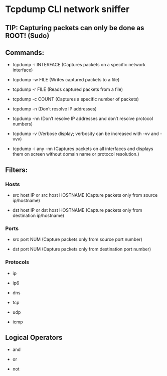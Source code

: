 # Tcpdump CLI network sniffer

## TIP: Capturing packets can only be done as ROOT! (Sudo)

## Commands:

 - tcpdump -i INTERFACE (Captures packets on a specific network interface)

 - tcpdump -w FILE (Writes captured packets to a file)

 - tcpdump -r FILE	(Reads captured packets from a file)

 - tcpdump -c COUNT	(Captures a specific number of packets)

 - tcpdump -n	(Don’t resolve IP addresses)

 - tcpdump -nn	(Don’t resolve IP addresses and don’t resolve protocol numbers)

 - tcpdump -v	(Verbose display; verbosity can be increased with -vv and -vvv)

 - tcpdump -i any -nn (Captures packets on all interfaces and displays them on screen without domain name or protocol resolution.)

## Filters:

### Hosts

 - src host IP or src host HOSTNAME (Capture packets only from source ip/hostname)

 - dst host IP or dst host HOSTNAME (Capture packets only from destination ip/hostname)

### Ports

 - src port NUM (Capture packets only from source port number)

 - dst port NUM (Capture packets only from destination port number)

### Protocols

 - ip

 - ip6

 - dns

 - tcp

 - udp

 - icmp

## Logical Operators

 - and

 - or

 - not
